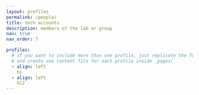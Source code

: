 ```yaml
---
layout: profiles
permalink: /people/
title: tech accounts
description: members of the lab or group
nav: true
nav_order: 7

profiles:
  # if you want to include more than one profile, just replicate the following block
  # and create one content file for each profile inside _pages/
  - align: left
    hi
  - align: left
    hi2
---
```

